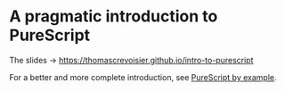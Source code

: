 # A pragmatic introduction to PureScript

The slides -> https://thomascrevoisier.github.io/intro-to-purescript

For a better and more complete introduction, see [PureScript by example](https://leanpub.com/purescript/read).
